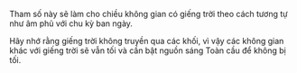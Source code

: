 Tham số này sẽ làm cho chiều không gian có giếng trời theo cách tương tự như âm phủ với chu kỳ ban ngày.

Hãy nhớ rằng giếng trời không truyền qua các khối, vì vậy các không gian khác với giếng trời sẽ
vẫn tối và cần bật nguồn sáng Toàn cầu để không bị tối.